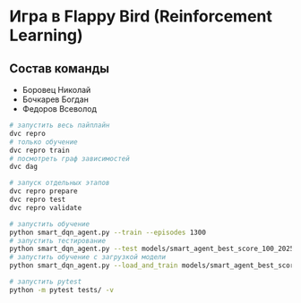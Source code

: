 # Игра в Flappy Bird (Reinforcement Learning)


## Состав команды

- Боровец Николай
- Бочкарев Богдан
- Федоров Всеволод

```bash
# запустить весь пайплайн
dvc repro
# только обучение
dvc repro train
# посмотреть граф зависимостей
dvc dag

# запуск отдельных этапов
dvc repro prepare
dvc repro test
dvc repro validate
```

```bash
# запустить обучение
python smart_dqn_agent.py --train --episodes 1300
# запустить тестирование
python smart_dqn_agent.py --test models/smart_agent_best_score_100_20250606_120000.pt
# запустить обучение с загрузкой модели
python smart_dqn_agent.py --load_and_train models/smart_agent_best_score_100_20250606_120000.pt --episodes 1300
```

```bash
# запустить pytest
python -m pytest tests/ -v
```